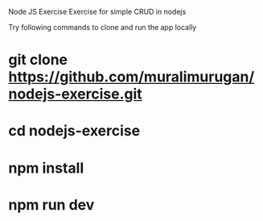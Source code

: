 Node JS Exercise
Exercise for simple CRUD in nodejs

Try following commands to clone and run the app locally
# git clone https://github.com/muralimurugan/nodejs-exercise.git
# cd nodejs-exercise
# npm install
# npm run dev